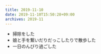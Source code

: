 ```yaml
---
title: 2019-11-10
date: 2019-11-10T15:50:28+09:00
archives: 2019-11
---
```


- 掃除をした
- 娘と手を繋いだりだっこしたりで散歩した
- 一日のんびり過ごした
